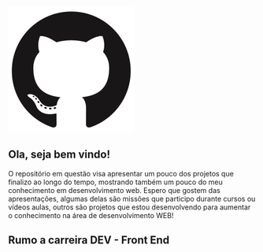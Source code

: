 <img src="https://github.com/devicons/devicon/blob/master/icons/github/github-original.svg" alt="Icone SVG GITHUB" style="">

<H2> Ola, seja bem vindo!</H2>
<p>O repositório em questão visa apresentar um pouco dos projetos que finalizo ao longo do tempo, mostrando também um pouco do meu conhecimento em desenvolvimento web. Espero que gostem das apresentações, algumas delas são missões que participo durante cursos ou vídeos aulas, outros são projetos que estou desenvolvendo para aumentar o conhecimento na área de desenvolvimento WEB!</p>

<H2> Rumo a carreira DEV - Front End </H2>


